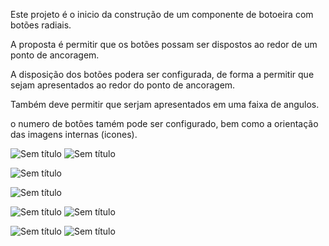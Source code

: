Este projeto é o inicio da construção de um componente de botoeira com botões radiais.

A proposta é permitir que os botões possam ser dispostos ao redor de um ponto de ancoragem.

A disposição dos botões podera ser configurada, de forma a permitir que sejam apresentados ao redor do ponto de ancoragem.

Também deve permitir que serjam apresentados em uma faixa de angulos.

o numero de botões tamém pode ser configurado, bem como a orientação das imagens internas (icones).


![Sem título](https://github.com/wagnerlouzada/RadialButtons/assets/2131389/08e146bc-6d77-4370-b246-c2fc8fb90c43) ![Sem título](https://github.com/wagnerlouzada/RadialButtons/assets/2131389/383fc70b-f04c-47f8-8cd0-ce7df4316371)

![Sem título](https://github.com/wagnerlouzada/RadialButtons/assets/2131389/07f4fa6e-7c1a-4658-8bd2-0c94c7255926)

![Sem título](https://github.com/wagnerlouzada/RadialButtons/assets/2131389/5a967b98-ffbe-4da9-907a-745ae90e023f) 

![Sem título](https://github.com/wagnerlouzada/RadialButtons/assets/2131389/3e9dda5c-f09f-458d-9415-62ecc9509b2a)   ![Sem título](https://github.com/wagnerlouzada/RadialButtons/assets/2131389/566d20e6-0020-4537-a90e-ae403290ff87)

![Sem título](https://github.com/wagnerlouzada/RadialButtons/assets/2131389/760b690e-e2c7-443d-812c-4683df74991f)   ![Sem título](https://github.com/wagnerlouzada/RadialButtons/assets/2131389/872ad9f7-7383-4414-96a3-03401ffd1acd)

